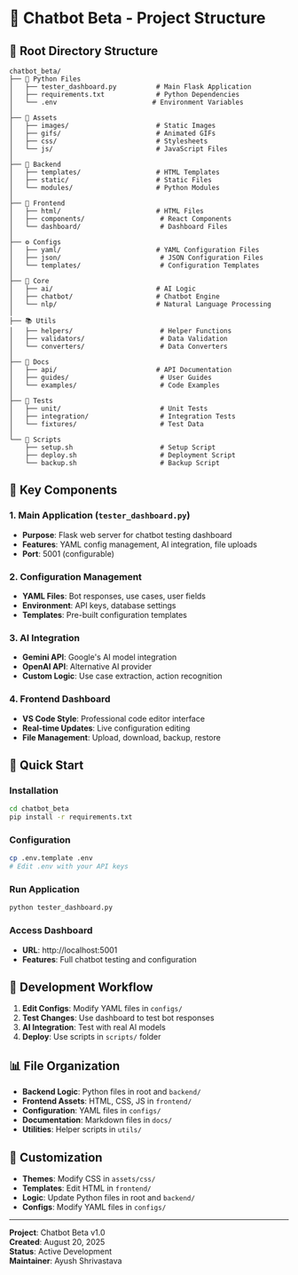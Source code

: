 # 🚀 Chatbot Beta - Project Structure

## 📁 **Root Directory Structure**

```
chatbot_beta/
├── 🐍 Python Files
│   ├── tester_dashboard.py          # Main Flask Application
│   ├── requirements.txt             # Python Dependencies
│   └── .env                        # Environment Variables
│
├── 🎨 Assets
│   ├── images/                      # Static Images
│   ├── gifs/                        # Animated GIFs
│   ├── css/                         # Stylesheets
│   └── js/                          # JavaScript Files
│
├── 🔧 Backend
│   ├── templates/                   # HTML Templates
│   ├── static/                      # Static Files
│   └── modules/                     # Python Modules
│
├── 🎯 Frontend
│   ├── html/                        # HTML Files
│   ├── components/                   # React Components
│   └── dashboard/                    # Dashboard Files
│
├── ⚙️ Configs
│   ├── yaml/                        # YAML Configuration Files
│   ├── json/                         # JSON Configuration Files
│   └── templates/                    # Configuration Templates
│
├── 🧠 Core
│   ├── ai/                          # AI Logic
│   ├── chatbot/                     # Chatbot Engine
│   └── nlp/                         # Natural Language Processing
│
├── 📚 Utils
│   ├── helpers/                      # Helper Functions
│   ├── validators/                   # Data Validation
│   └── converters/                   # Data Converters
│
├── 📖 Docs
│   ├── api/                         # API Documentation
│   ├── guides/                       # User Guides
│   └── examples/                     # Code Examples
│
├── 🧪 Tests
│   ├── unit/                         # Unit Tests
│   ├── integration/                  # Integration Tests
│   └── fixtures/                     # Test Data
│
└── 📜 Scripts
    ├── setup.sh                      # Setup Script
    ├── deploy.sh                     # Deployment Script
    └── backup.sh                     # Backup Script
```

## 🎯 **Key Components**

### **1. Main Application (`tester_dashboard.py`)**
- **Purpose**: Flask web server for chatbot testing dashboard
- **Features**: YAML config management, AI integration, file uploads
- **Port**: 5001 (configurable)

### **2. Configuration Management**
- **YAML Files**: Bot responses, use cases, user fields
- **Environment**: API keys, database settings
- **Templates**: Pre-built configuration templates

### **3. AI Integration**
- **Gemini API**: Google's AI model integration
- **OpenAI API**: Alternative AI provider
- **Custom Logic**: Use case extraction, action recognition

### **4. Frontend Dashboard**
- **VS Code Style**: Professional code editor interface
- **Real-time Updates**: Live configuration editing
- **File Management**: Upload, download, backup, restore

## 🚀 **Quick Start**

### **Installation**
```bash
cd chatbot_beta
pip install -r requirements.txt
```

### **Configuration**
```bash
cp .env.template .env
# Edit .env with your API keys
```

### **Run Application**
```bash
python tester_dashboard.py
```

### **Access Dashboard**
- **URL**: http://localhost:5001
- **Features**: Full chatbot testing and configuration

## 🔧 **Development Workflow**

1. **Edit Configs**: Modify YAML files in `configs/`
2. **Test Changes**: Use dashboard to test bot responses
3. **AI Integration**: Test with real AI models
4. **Deploy**: Use scripts in `scripts/` folder

## 📊 **File Organization**

- **Backend Logic**: Python files in root and `backend/`
- **Frontend Assets**: HTML, CSS, JS in `frontend/`
- **Configuration**: YAML files in `configs/`
- **Documentation**: Markdown files in `docs/`
- **Utilities**: Helper scripts in `utils/`

## 🎨 **Customization**

- **Themes**: Modify CSS in `assets/css/`
- **Templates**: Edit HTML in `frontend/`
- **Logic**: Update Python files in root and `backend/`
- **Configs**: Modify YAML files in `configs/`

---

**Project**: Chatbot Beta v1.0  
**Created**: August 20, 2025  
**Status**: Active Development  
**Maintainer**: Ayush Shrivastava

